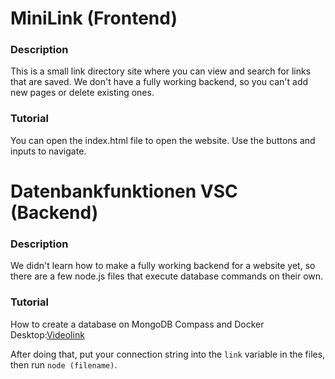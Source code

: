 # MiniLink (Frontend)
### Description
This is a small link directory site where you can view and search for links that are saved. We don't have a fully working backend, so you can't add new pages or delete existing ones. 
### Tutorial
You can open the index.html file to open the website. Use the buttons and inputs to navigate.

# Datenbankfunktionen VSC (Backend)
### Description
We didn't learn how to make a fully working backend for a website yet, so there are a few node.js files that execute database commands on their own.  
### Tutorial
How to create a database on MongoDB Compass and Docker Desktop:[Videolink](https://www.youtube.com/watch?v=EMKuM8hnfkA)

After doing that, put your connection string into the `link` variable in the files, then run `node (filename)`.







